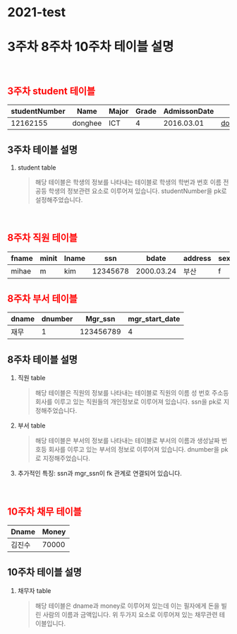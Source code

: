 # 2021-test
# 3주차 8주차 10주차 테이블 설명


<br>

## <span style="color:red">3주차 student 테이블</span>

studentNumber|Name|Major|Grade|AdmissonDate|Email
---|---|---|---|---|---|
12162155|donghee|ICT|4|2016.03.01|dod7000@nave.com

## 3주차 테이블 설명
1. student table
    > 해당 테이블은 학생의 정보를 나타내는 테이블로 학생의 학번과 번호 이름 전공등 학생의 정보관련 요소로 이루어져 있습니다. studentNumber을 pk로 설정해주었습니다.

<br>

## <span style="color:red">8주차 직원 테이블</span>

fname|minit|lname|ssn|bdate|address|sex|salary|super_ssn|dno
---|---|---|---|---|---|---|---|---|---|
mihae|m|kim|12345678|2000.03.24|부산|f|300|1111115|4

## <span style="color:red">8주차 부서 테이블</span>

dname|dnumber|Mgr_ssn|mgr_start_date|
---|---|---|---|
재무|1|123456789|4|2000.07.05

## 8주차 테이블 설명
1. 직원 table
    > 해당 테이블은 직원의 정보를 나타내는 테이블로 직원의 이름 성 번호 주소등 회사를 이루고 있는 직원들의 개인정보로 이루어져 있습니다. ssn을 pk로 지정해주었습니다.
2. 부서 table
    > 해당 테이블은 부서의 정보를 나타내는 테이블로 부서의 이름과 생성날짜 번호등 회사를 이루고 있는 부서의 정보로 이루어져 있습니다. dnumber을 pk로 지정해주었습니다.
3. 추가적인 특징: ssn과 mgr_ssn이 fk 관계로 연결되어 있습니다.

<br>

## <span style="color:red">10주차 채무 테이블</span>

Dname|Money|
---|---|
김진수|70000

## 10주차 테이블 설명
1. 채무자 table
    > 해당 테이블은 dname과 money로 이루어져 있는데 이는 필자에게 돈을 빌린 사람의 이름과 금액입니다. 위 두가지 요소로 이루어져 있는 채무관련 테이블입니다.




